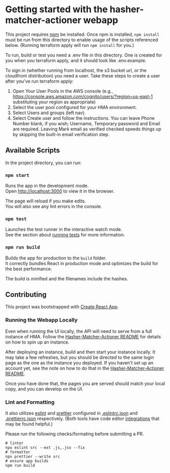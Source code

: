 # Getting started with the hasher-matcher-actioner webapp

This project requires [npm](https://www.npmjs.com/get-npm) be installed. Once npm is installed, `npm install` must be run from this directory to enable usage of the scripts referenced below. (Running terraform apply will run `npm install` for you.)

To run, build or test you need a .env file in this directory. One is created for you when you terraform apply, and it should look like .env.example.

To sign in (whether running from localhost, the s3 bucket url, or the cloudfront distribution) you need a user. Take these steps to create a user after you've run terraform apply:

1. Open Your User Pools in the AWS console (e.g., https://console.aws.amazon.com/cognito/users/?region=us-east-1 substituting your region as appropriate)
2. Select the user pool configured for your HMA environment.
3. Select Users and groups (left nav).
4. Select Create user and follow the instructions. You can leave Phone Number blank, if you wish; Username, Temporary password and Email are required. Leaving Mark email as verified checked speeds things up by skipping the built-in email verification step.

## Available Scripts

In the project directory, you can run:

### `npm start`

Runs the app in the development mode.\
Open [http://localhost:3000](http://localhost:3000) to view it in the browser.

The page will reload if you make edits.\
You will also see any lint errors in the console.

### `npm test`

Launches the test runner in the interactive watch mode.\
See the section about [running tests](https://facebook.github.io/create-react-app/docs/running-tests) for more information.

### `npm run build`

Builds the app for production to the `build` folder.\
It correctly bundles React in production mode and optimizes the build for the best performance.

The build is minified and the filenames include the hashes.

## Contributing

This project was bootstrapped with [Create React App](https://github.com/facebook/create-react-app).

### Running the Webapp Locally
Even when running the UI locally, the API will need to serve from a full instance of HMA. Follow the [Hasher-Matcher-Actioner README](https://github.com/facebook/ThreatExchange/blob/master/hasher-matcher-actioner/README.md) for details on how to spin up an instance.

After deploying an instance, build and then start your instance locally. It may take a few refreshes, but you should be directed to the same login page as the one as the instance you deployed. If you haven't set up an account yet, see the note on how to do that in the [Hasher-Matcher-Actioner README](https://github.com/facebook/ThreatExchange/blob/master/hasher-matcher-actioner/README.md).

Once you have done that, the pages you are served should match your local copy, and you can develop on the UI.


### Lint and Formatting

It also utilizes [eslint](https://eslint.org/) and [prettier](https://prettier.io/) configured in [.eslintrc.json](.eslintrc.json) and [.prettierrc.json](.prettierrc.json) respectively. (Both tools have code editor [integrations](https://prettier.io/docs/en/editors.html) that may be found helpful.)

Please run the following checks/formating before submitting a PR.

```
# linter
npx eslint src --ext .js,.jsx --fix
# formatter
npx prettier --write src
# ensure app builds
npm run build
```

